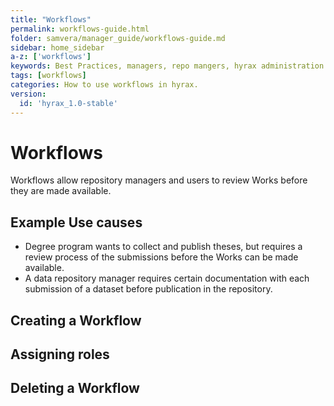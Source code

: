 ```yaml
---
title: "Workflows"
permalink: workflows-guide.html
folder: samvera/manager_guide/workflows-guide.md
sidebar: home_sidebar
a-z: ['workflows']
keywords: Best Practices, managers, repo mangers, hyrax administration
tags: [workflows]
categories: How to use workflows in hyrax.
version:
  id: 'hyrax_1.0-stable'
---
```


# Workflows

Workflows allow repository managers and users to review Works before they are made available.

## Example Use causes

- Degree program wants to collect and publish theses, but requires a review process of the submissions before the Works can be made available.
- A data repository manager requires certain documentation with each submission of a dataset before publication in the repository.

## Creating a Workflow

## Assigning roles

## Deleting a Workflow
